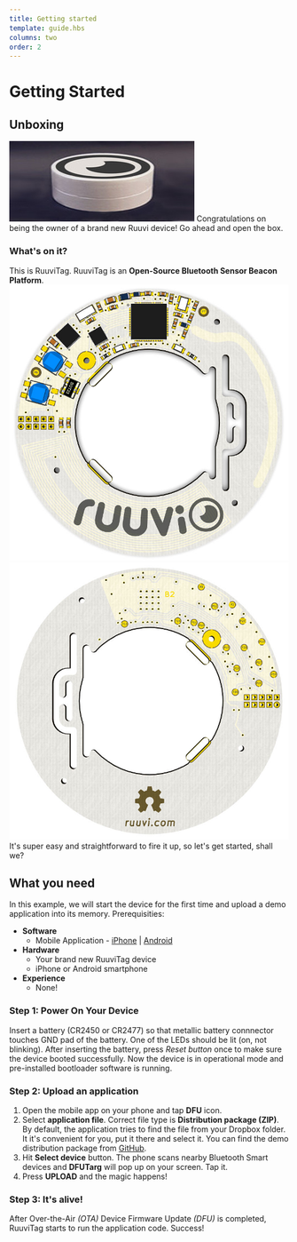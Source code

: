 ```yaml
---
title: Getting started
template: guide.hbs
columns: two
order: 2
---
```


# Getting Started
## Unboxing
![](/assets/images/ruuvitag-box.jpg)
Congratulations on being the owner of a brand new Ruuvi device! Go ahead and open the box.

### What's on it?

This is RuuviTag. RuuviTag is an **Open-Source Bluetooth Sensor Beacon Platform**.
![](/assets/images/ruuvitag-top.jpg)
![](/assets/images/ruuvitag-bottom.jpg)
It's super easy and straightforward to fire it up, so let's get started, shall we?

## What you need

In this example, we will start the device for the first time and upload a demo application into its memory. Prerequisities:
* **Software**
  * Mobile Application - [iPhone](https://itunes.apple.com/us/app/nrf-toolbox/id820906058) | [Android](https://play.google.com/store/apps/details?id=no.nordicsemi.android.nrftoolbox)
* **Hardware**
  * Your brand new RuuviTag device
  * iPhone or Android smartphone
* **Experience**
  * None!

### Step 1: Power On Your Device
Insert a battery (CR2450 or CR2477) so that metallic battery connnector touches GND pad of the battery. One of the LEDs should be lit (on, not blinking). After inserting the battery, press _Reset button_ once to make sure the device booted successfully. Now the device is in operational mode and pre-installed bootloader software is running.

### Step 2: Upload an application

1. Open the mobile app on your phone and tap **DFU** icon.
2. Select **application file**. Correct file type is **Distribution package (ZIP)**. By default, the application tries to find the file from your Dropbox folder. It it's convenient for you, put it there and select it. You can find the demo distribution package from [GitHub](https://github.com/ruuvi/ruuvitag_fw/tree/master/production_builds).
3. Hit **Select device** button. The phone scans nearby Bluetooth Smart devices and **DFUTarg** will pop up on your screen. Tap it.
4. Press **UPLOAD** and the magic happens!

### Step 3: It's alive!

After Over-the-Air _(OTA)_ Device Firmware Update _(DFU)_ is completed, RuuviTag starts to run the application code. Success!